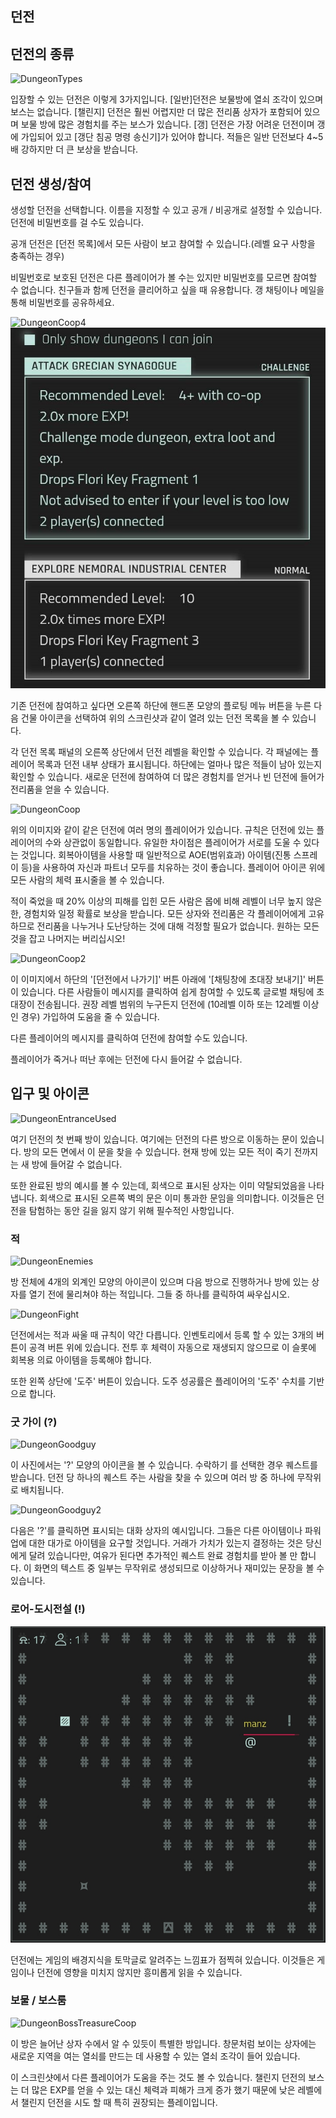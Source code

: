 ## 던전

## 던전의 종류

![DungeonTypes](/resources/mobile-tutorial/DungeonTypes.png)

입장할 수 있는 던전은 이렇게 3가지입니다. [일반]던전은 보물방에 열쇠 조각이 있으며 보스는 없습니다. [챌린지] 던전은 훨씬 어렵지만 더 많은 전리품 상자가 포함되어 있으며 보물 방에 많은 경험치를 주는 보스가 있습니다. [갱] 던전은 가장 어려운 던전이며 갱에 가입되어 있고 [갱단 침공 명령 송신기]가 있어야 합니다. 적들은 일반 던전보다 4~5배 강하지만 더 큰 보상을 받습니다.

## 던전 생성/참여

생성할 던전을 선택합니다. 이름을 지정할 수 있고 공개 / 비공개로 설정할 수 있습니다. 던전에 비밀번호를 걸 수도 있습니다.

공개 던전은 [던전 목록]에서 모든 사람이 보고 참여할 수 있습니다.(레벨 요구 사항을 충족하는 경우)

비밀번호로 보호된 던전은 다른 플레이어가 볼 수는 있지만 비밀번호를 모르면 참여할 수 없습니다. 친구들과 함께 던전을 클리어하고 싶을 때 유용합니다. 갱 채팅이나 메일을 통해 비밀번호를 공유하세요.

![DungeonCoop4](/resources/mobile-tutorial/DungeonCoop4.png)
![DungeonCoop3](/resources/mobile-tutorial/DungeonCoop3.png)

기존 던전에 참여하고 싶다면 오른쪽 하단에 핸드폰 모양의 플로팅 메뉴 버튼을 누른 다음 건물 아이콘을 선택하여 위의 스크린샷과 같이 열려 있는 던전 목록을 볼 수 있습니다.

각 던전 목록 패널의 오른쪽 상단에서 던전 레벨을 확인할 수 있습니다. 각 패널에는 플레이어 목록과 던전 내부 상태가 표시됩니다. 하단에는 얼마나 많은 적들이 남아 있는지 확인할 수 있습니다. 새로운 던전에 참여하여 더 많은 경험치를 얻거나 빈 던전에 들어가 전리품을 얻을 수 있습니다.

![DungeonCoop](/resources/mobile-tutorial/DungeonCoop.png)

위의 이미지와 같이 같은 던전에 여러 명의 플레이어가 있습니다. 규칙은 던전에 있는 플레이어의 수와 상관없이 동일합니다. 유일한 차이점은 플레이어가 서로를 도울 수 있다는 것입니다. 회복아이템을 사용할 때 일반적으로 AOE(범위효과) 아이템(진통 스프레이 등)을 사용하여 자신과 파트너 모두를 치유하는 것이 좋습니다. 플레이어 아이콘 위에 모든 사람의 체력 표시줄을 볼 수 있습니다.

적이 죽었을 때 20% 이상의 피해를 입힌 모든 사람은 몹에 비해 레벨이 너무 높지 않은 한, 경험치와 일정 확률로 보상을 받습니다. 모든 상자와 전리품은 각 플레이어에게 고유하므로 전리품을 나누거나 도난당하는 것에 대해 걱정할 필요가 없습니다. 원하는 모든 것을 잡고 나머지는 버리십시오!

![DungeonCoop2](/resources/mobile-tutorial/DungeonCoop2.png)

이 이미지에서 하단의 '[던전에서 나가기]' 버튼 아래에 '[채팅창에 초대장 보내기]' 버튼이 있습니다. 다른 사람들이 메시지를 클릭하여 쉽게 참여할 수 있도록 글로벌 채팅에 초대장이 전송됩니다. 권장 레벨 범위의 누구든지 던전에 (10레벨 이하 또는 12레벨 이상인 경우) 가입하여 도움을 줄 수 있습니다.

다른 플레이어의 메시지를 클릭하여 던전에 참여할 수도 있습니다.

플레이어가 죽거나 떠난 후에는 던전에 다시 들어갈 수 없습니다.

## 입구 및 아이콘

![DungeonEntranceUsed](/resources/mobile-tutorial/DungeonEntranceUsed.png)

여기 던전의 첫 번째 방이 있습니다. 여기에는 던전의 다른 방으로 이동하는 문이 있습니다. 방의 모든 면에서 이 문을 찾을 수 있습니다. 현재 방에 있는 모든 적이 죽기 전까지는 새 방에 들어갈 수 없습니다.

또한 완료된 방의 예시를 볼 수 있는데, 회색으로 표시된 상자는 이미 약탈되었음을 나타냅니다. 회색으로 표시된 오른쪽 벽의 문은 이미 통과한 문임을 의미합니다. 이것들은 던전을 탐험하는 동안 길을 잃지 않기 위해 필수적인 사항입니다.

### 적

![DungeonEnemies](/resources/mobile-tutorial/DungeonEnemies.png)

방 전체에 4개의 외계인 모양의 아이콘이 있으며 다음 방으로 진행하거나 방에 있는 상자를 열기 전에 물리쳐야 하는 적입니다. 그들 중 하나를 클릭하여 싸우십시오.

![DungeonFight](/resources/mobile-tutorial/DungeonFight.png)

던전에서는 적과 싸울 때 규칙이 약간 다릅니다. 인벤토리에서 등록 할 수 있는 3개의 버튼이 공격 버튼 위에 있습니다. 전투 후 체력이 자동으로 재생되지 않으므로 이 슬롯에 회복용 의료 아이템을 등록해야 합니다.

또한 왼쪽 상단에 '도주' 버튼이 있습니다. 도주 성공률은 플레이어의 '도주' 수치를 기반으로 합니다.

### 굿 가이 (?)

![DungeonGoodguy](/resources/mobile-tutorial/DungeonGoodguy.png)

이 사진에서는 '?' 모양의 아이콘을 볼 수 있습니다. 수락하기 를 선택한 경우 퀘스트를 받습니다. 던전 당 하나의 퀘스트 주는 사람을 찾을 수 있으며 여러 방 중 하나에 무작위로 배치됩니다.

![DungeonGoodguy2](/resources/mobile-tutorial/DungeonGoodguy2.png)

다음은 '?'를 클릭하면 표시되는 대화 상자의 예시입니다. 그들은 다른 아이템이나 파워업에 대한 대가로 아이템을 요구할 것입니다. 거래가 가치가 있는지 결정하는 것은 당신에게 달려 있습니다만, 여유가 된다면 추가적인 퀘스트 완료 경험치를 받아 볼 만 합니다. 이 화면의 텍스트 중 일부는 무작위로 생성되므로 이상하거나 재미있는 문장을 볼 수 있습니다.

### 로어-도시전설 (!)

![DungeonLoreguy](/resources/mobile-tutorial/DungeonLoreguy.png)

던전에는 게임의 배경지식을 토막글로 알려주는 느낌표가 점찍혀 있습니다. 이것들은 게임이나 던전에 영향을 미치지 않지만 흥미롭게 읽을 수 있습니다.

### 보물 / 보스룸

![DungeonBossTreasureCoop](/resources/mobile-tutorial/DungeonBossTreasureCoop.png)

이 방은 늘어난 상자 수에서 알 수 있듯이 특별한 방입니다. 창문처럼 보이는 상자에는 새로운 지역을 여는 열쇠를 만드는 데 사용할 수 있는 열쇠 조각이 들어 있습니다.

이 스크린샷에서 다른 플레이어가 도움을 주는 것도 볼 수 있습니다. 챌린지 던전의 보스는 더 많은 EXP를 얻을 수 있는 대신 체력과 피해가 크게 증가 했기 때문에 낮은 레벨에서 챌린지 던전을 시도 할 때 특히 권장되는 플레이입니다.
